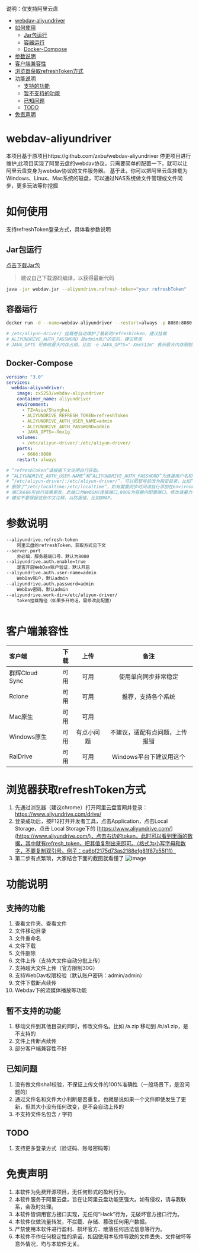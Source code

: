 
说明：仅支持阿里云盘

- [webdav-aliyundriver](#webdav-aliyundriver)
- [如何使用](#如何使用)
  - [Jar包运行](#jar包运行)
  - [容器运行](#容器运行)
  - [Docker-Compose](#docker-compose)
- [参数说明](#参数说明)
- [客户端兼容性](#客户端兼容性)
- [浏览器获取refreshToken方式](#浏览器获取refreshtoken方式)
- [功能说明](#功能说明)
  - [支持的功能](#支持的功能)
  - [暂不支持的功能](#暂不支持的功能)
  - [已知问题](#已知问题)
  - [TODO](#todo)
- [免责声明](#免责声明)

# webdav-aliyundriver
本项目基于原项目https://github.com/zxbu/webdav-aliyundriver 停更项目进行维护,此项目实现了阿里云盘的webdav协议，只需要简单的配置一下，就可以让阿里云盘变身为webdav协议的文件服务器。
基于此，你可以把阿里云盘挂载为Windows、Linux、Mac系统的磁盘，可以通过NAS系统做文件管理或文件同步，更多玩法等你挖掘


# 如何使用
支持refreshToken登录方式，具体看参数说明
## Jar包运行
[点击下载Jar包](https://github.com/zxbu/webdav-aliyundriver/releases/latest)
> 建议自己下载源码编译，以获得最新代码
```bash
java -jar webdav.jar --aliyundrive.refresh-token="your refreshToken"
```
## 容器运行
```bash
docker run -d --name=webdav-aliyundriver --restart=always -p 8080:8080  -v /etc/localtime:/etc/localtime -v /etc/aliyun-driver/:/etc/aliyun-driver/ -e TZ="Asia/Shanghai" -e ALIYUNDRIVE_REFRESH_TOKEN="your refreshToken" -e ALIYUNDRIVE_AUTH_PASSWORD="admin" -e JAVA_OPTS="-Xmx1g" zx5253/webdav-aliyundriver

# /etc/aliyun-driver/ 挂载卷自动维护了最新的refreshToken，建议挂载
# ALIYUNDRIVE_AUTH_PASSWORD 是admin账户的密码，建议修改
# JAVA_OPTS 可修改最大内存占用，比如 -e JAVA_OPTS="-Xmx512m" 表示最大内存限制为512m
```

## Docker-Compose
```yml
version: "3.0"
services:
  webdav-aliyundriver:
    image: zx5253/webdav-aliyundriver
    container_name: aliyundriver
    environment:
      - TZ=Asia/Shanghai
      - ALIYUNDRIVE_REFRESH_TOKEN=refreshToken
      - ALIYUNDRIVE_AUTH_USER_NAME=admin
      - ALIYUNDRIVE_AUTH_PASSWORD=admin
      - JAVA_OPTS=-Xmx1g
    volumes:
      - /etc/aliyun-driver/:/etc/aliyun-driver/
    ports:
      - 6666:8080
    restart: always

# “refreshToken”请根据下文说明自行获取。
# “ALIYUNDRIVE_AUTH_USER-NAME”和“ALIYUNDRIVE_AUTH_PASSWORD”为连接用户名和密码，建议更改。
# “/etc/aliyun-driver/:/etc/aliyun-driver/”，可以把冒号前改为指定目录，比如“/homes/USER/docker/alidriver/:/etc/aliyun-driver/”。
# 删除了“/etc/localtime:/etc/localtime”，如有需要同步时间请自行添加在environment下。
# 端口6666可自行按需更改，此端口为WebDAV连接端口,8080为容器内配置端口，修改请量力而为。
# 建议不要保留这些中文注释，以防报错，比如QNAP。
```

# 参数说明
```bash
--aliyundrive.refresh-token
    阿里云盘的refreshToken，获取方式见下文
--server.port
    非必填，服务器端口号，默认为8080
--aliyundrive.auth.enable=true
    是否开启WebDav账户验证，默认开启
--aliyundrive.auth.user-name=admin
    WebDav账户，默认admin
--aliyundrive.auth.password=admin
    WebDav密码，默认admin
--aliyundrive.work-dir=/etc/aliyun-driver/
    token挂载路径（如果多开的话，需修改此配置）
    
```

# 客户端兼容性
| 客户端 | 下载 | 上传 | 备注 |
| :-----| ----: | :----: | :----: |
| 群辉Cloud Sync | 可用 | 可用 | 使用单向同步非常稳定 | 
| Rclone | 可用 | 可用 | 推荐，支持各个系统 |
| Mac原生 | 可用 | 可用 | | 
| Windows原生 | 可用 | 有点小问题 | 不建议，适配有点问题，上传报错 |
| RaiDrive | 可用 | 可用 | Windows平台下建议用这个 |


# 浏览器获取refreshToken方式
1. 先通过浏览器（建议chrome）打开阿里云盘官网并登录：https://www.aliyundrive.com/drive/
2. 登录成功后，按F12打开开发者工具，点击Application，点击Local Storage，点击 Local Storage下的 [https://www.aliyundrive.com/](https://www.aliyundrive.com/)，点击右边的token，此时可以看到里面的数据，其中就有refresh_token，把其值复制出来即可。（格式为小写字母和数字，不要复制双引号。例子：ca6bf2175d73as2188efg81f87e55f11）
3. 第二步有点繁琐，大家结合下面的截图就看懂了
 ![image](https://user-images.githubusercontent.com/32785355/119246278-e6760880-bbb2-11eb-877c-aca16cf75d89.png)

# 功能说明
## 支持的功能
1. 查看文件夹、查看文件
2. 文件移动目录
3. 文件重命名
4. 文件下载
5. 文件删除
6. 文件上传（支持大文件自动分批上传）
7. 支持超大文件上传（官方限制30G）
8. 支持WebDav权限校验（默认账户密码：admin/admin）
9. 文件下载断点续传
10. Webdav下的流媒体播放等功能
## 暂不支持的功能
1. 移动文件到其他目录的同时，修改文件名。比如 /a.zip 移动到 /b/a1.zip，是不支持的
2. 文件上传断点续传
3. 部分客户端兼容性不好
## 已知问题
1. 没有做文件sha1校验，不保证上传文件的100%准确性（一般场景下，是没问题的）
2. 通过文件名和文件大小判断是否重复。也就是说如果一个文件即使发生了更新，但其大小没有任何改变，是不会自动上传的
3. 不支持文件名包含 `/` 字符  

## TODO
1. 支持更多登录方式（验证码、账号密码等）


# 免责声明
1. 本软件为免费开源项目，无任何形式的盈利行为。
2. 本软件服务于阿里云盘，旨在让阿里云盘功能更强大。如有侵权，请与我联系，会及时处理。
3. 本软件皆调用官方接口实现，无任何“Hack”行为，无破坏官方接口行为。
5. 本软件仅做流量转发，不拦截、存储、篡改任何用户数据。
6. 严禁使用本软件进行盈利、损坏官方、散落任何违法信息等行为。
7. 本软件不作任何稳定性的承诺，如因使用本软件导致的文件丢失、文件破坏等意外情况，均与本软件无关。
